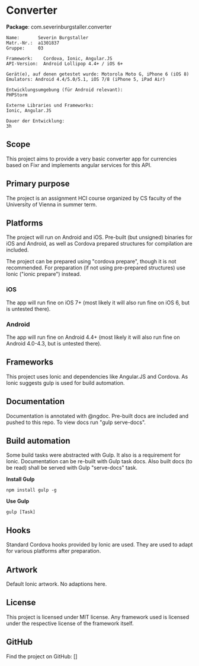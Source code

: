 # Converter
__Package__: com.severinburgstaller.converter

    Name:       Severin Burgstaller
    Matr.-Nr.:  a1301837
    Gruppe:     03
     
    Framework:    Cordova, Ionic, Angular.JS
    API-Version:  Android Lollipop 4.4+ / iOS 6+
    
    Gerät(e), auf denen getestet wurde: Motorola Moto G, iPhone 6 (iOS 8)
    Emulators: Android 4.4/5.0/5.1, iOS 7/8 (iPhone 5, iPad Air)
    
    Entwicklungsumgebung (für Android relevant):
    PHPStorm
 
    Externe Libraries und Frameworks:
    Ionic, Angular.JS
 
    Dauer der Entwicklung:
    3h

## Scope
This project aims to provide a very basic converter app for currencies based on Fixr and implements angular services for this API.

## Primary purpose
The project is an assignment HCI course organized by CS faculty of the  University of Vienna in summer term.

## Platforms
The project will run on Android and iOS. Pre-built (but unsigned) binaries for iOS and Android, as well as Cordova prepared structures for compilation are included.

The project can be prepared using "cordova prepare", though it is not recommended. For preparation (if not using pre-prepared structures) use Ionic ("ionic prepare") instead.

### iOS
The app will run fine on iOS 7+ (most likely it will also run fine on iOS 6, but is untested there).

### Android
The app will run fine on Android 4.4+ (most likely it will also run fine on Android 4.0-4.3, but is untested there).

## Frameworks
This project uses Ionic and dependencies like Angular.JS and Cordova. As Ionic suggests gulp is used for build automation.

## Documentation
Documentation is annotated with @ngdoc. Pre-built docs are included and pushed to this repo. To view docs run "gulp serve-docs".

## Build automation
Some build tasks were abstracted with Gulp. It also is a requirement for Ionic. Documentation can be re-built with Gulp task docs. Also built docs (to be read) shall be served with Gulp "serve-docs" task.

__Install Gulp__

    npm install gulp -g
    
__Use Gulp__
    
    gulp [Task]

## Hooks
Standard Cordova hooks provided by Ionic are used. They are used to adapt for various platforms after preparation.

## Artwork
Default Ionic artwork. No adaptions here.

## License
This project is licensed under MIT license. Any framework used is licensed under the respective license of the framework itself.

## GitHub
Find the project on GitHub: []